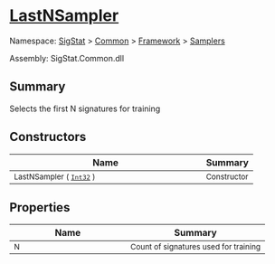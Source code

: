 # [LastNSampler](./LastNSampler.md)

Namespace: [SigStat]() > [Common](./../../README.md) > [Framework]() > [Samplers](./README.md)

Assembly: SigStat.Common.dll

## Summary
Selects the first N signatures for training

## Constructors

| Name | Summary | 
| --- | --- | 
| <sub>LastNSampler ( [`Int32`](https://docs.microsoft.com/en-us/dotnet/api/System.Int32) )</sub><img width=180>| <sub>Constructor</sub>| <br>


## Properties

| Name | Summary | 
| --- | --- | 
| <sub>N</sub><img width=180>| <sub>Count of signatures used for training</sub>| <br>


